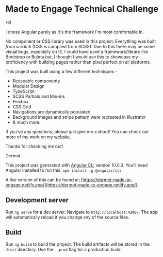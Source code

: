# Made to Engage Technical Challenge

Hi! 

I chose Angular purely as it's the framework I'm most comfortable in.

No component or CSS library was used in this project. Everything was built _from scratch_ (CSS is compiled from SCSS). Due to this there may be some visual bugs, especially on IE. I could have used a framework/library like Bootstrap or Bulma but, I thought I would use this to showcase my proficiency with building pages rather than pixel perfect on all platforms.

This project was built using a few different techniques -

* Reuseable components
* Modular Design
* TypeScript
* SCSS Partials and Mix-ins
* Flexbox
* CSS Grid
* Navigations are dynamically populated
* Background images and stripe pattern were recreated in Illustrator
* & much more.

If you've any questions, please just give me a shout! You can check out more of my work on my [website](https://dermothughes.com).

Thanks for checking me out!

Dermot

This project was generated with [Angular CLI](https://github.com/angular/angular-cli) version 10.0.3.
You'll need Angular installed to run this. `npm install -g @angular/cli`

A live version of this can be found at: [https://dermot-made-to-engage.netlify.app/](https://dermot-made-to-engage.netlify.app/).

## Development server

Run `ng serve` for a dev server. Navigate to `http://localhost:4200/`. The app will automatically reload if you change any of the source files.


## Build

Run `ng build` to build the project. The build artifacts will be stored in the `dist/` directory. Use the `--prod` flag for a production build.

